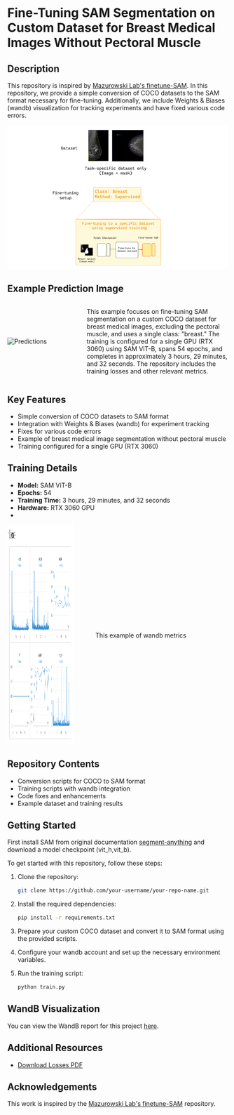 # Fine-Tuning SAM Segmentation on Custom Dataset for Breast Medical Images Without Pectoral Muscle

## Description
This repository is inspired by [Mazurowski Lab's finetune-SAM](https://github.com/mazurowski-lab/finetune-SAM). In this repository, we provide a simple conversion of COCO datasets to the SAM format necessary for fine-tuning. Additionally, we include Weights & Biases (wandb) visualization for tracking experiments and have fixed various code errors. 

<div style="display: flex; justify-content: center; align-items: center; background-color: white; padding: 10px;">
  <img src="images/Method9.png" alt="Method" width="300">
</div>



## Example Prediction Image

<div style="display: flex; align-items: center;">
  <div style="flex: 1;">
    <img src="images/test9.png" alt="Predictions" width="300">
  </div>
  <div style="flex: 2; padding-left: 20px;">
    <p>This example focuses on fine-tuning SAM segmentation on a custom COCO dataset for breast medical images, excluding the pectoral muscle, and uses a single class: "breast." The   training is configured for a single GPU (RTX 3060) using SAM ViT-B, spans 54 epochs, and completes in approximately 3 hours, 29 minutes, and 32 seconds. The repository includes the training losses and other relevant metrics.</p>
  </div>
</div>


## Key Features
- Simple conversion of COCO datasets to SAM format
- Integration with Weights & Biases (wandb) for experiment tracking
- Fixes for various code errors
- Example of breast medical image segmentation without pectoral muscle
- Training configured for a single GPU (RTX 3060)

## Training Details
- **Model:** SAM ViT-B
- **Epochs:** 54
- **Training Time:** 3 hours, 29 minutes, and 32 seconds
- **Hardware:** RTX 3060 GPU
- 
<div style="display: flex; align-items: center;">
  <div style="flex: 1;">
    <img src="images/loss.png" alt="Losses" width="1000", height="500">
  </div>
  <div style="flex: 2; padding-left: 50px;">
    <p>This example of wandb metrics</p>
  </div>
</div>


## Repository Contents
- Conversion scripts for COCO to SAM format
- Training scripts with wandb integration
- Code fixes and enhancements
- Example dataset and training results

## Getting Started
First install SAM from original documentation [segment-anything](https://github.com/facebookresearch/segment-anything) and download a model checkpoint (vit_h,vit_b).


To get started with this repository, follow these steps:

1. Clone the repository:
    ```bash
    git clone https://github.com/your-username/your-repo-name.git
    ```
2. Install the required dependencies:
    ```bash
    pip install -r requirements.txt
    ```

3. Prepare your custom COCO dataset and convert it to SAM format using the provided scripts.

4. Configure your wandb account and set up the necessary environment variables.

5. Run the training script:
    ```bash
    python train.py
    ```
## WandB Visualization

You can view the WandB report for this project [here](https://wandb.ai/uabc/rtx3060%20-%20visualizamiento%20exitoso/reports/-Fine-Tuning-SAM-on-Custom-COCO-Dataset-for-Breast-Medical-Images---Vmlldzo4NDIxNTE2).

## Additional Resources
- [Download Losses PDF](/images/losses.pdf)


## Acknowledgements
This work is inspired by the [Mazurowski Lab's finetune-SAM](https://github.com/mazurowski-lab/finetune-SAM) repository.
